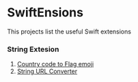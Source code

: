 # SwiftEnsions
This projects list the useful Swift extensions 

### String Extesion
1. [Country code to Flag emoji](https://github.com/Anilkumarkotur/Swiftensions/blob/b635c9839069c8c9d252fd1efa5125a0f9124837/SwiftEnsions.playground/Pages/StringExtension.xcplaygroundpage/Contents.swift#L5)  
2. [String URL Converter](https://github.com/Anilkumarkotur/Swiftensions/blob/0915fdab13b65a0164c073fdb7553a0126f47738/SwiftEnsions.playground/Pages/StringExtension.xcplaygroundpage/Contents.swift#L17)

